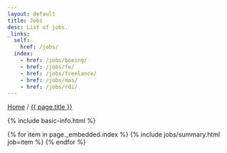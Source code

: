 ```yaml
---
layout: default
title: Jobs
desc: List of jobs.
_links:
  self:
    href: /jobs/
  index:
    - href: /jobs/boeing/
    - href: /jobs/fe/
    - href: /jobs/freelance/
    - href: /jobs/mas/
    - href: /jobs/rdi/
---
```


<a href="{{ site.url }}">Home</a> / <a href="{{ page.url }}">{{ page.title }}</a>

{% include basic-info.html %}

{% for item in page._embedded.index %}
{% include jobs/summary.html job=item %}
{% endfor %}
